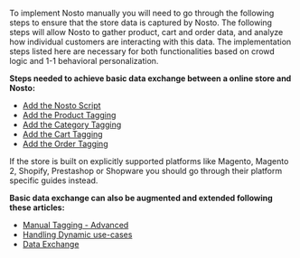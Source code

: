 
To implement Nosto manually you will need to go through the following steps to ensure that the store data is captured by Nosto. The following steps will allow Nosto to gather product, cart and order data, and analyze how individual customers are interacting with this data. The implementation steps listed here are necessary for both functionalities based on crowd logic and 1-1 behavioral personalization.

**Steps needed to achieve basic data exchange between a online store and Nosto:**

  * [Add the Nosto Script](Add-Nosto-script)
  * [Add the Product Tagging](Product-Tagging)
  * [Add the Category Tagging](Category-Tagging)
  * [Add the Cart Tagging](Cart-Tagging)
  * [Add the Order Tagging](Order-Tagging)

If the store is built on explicitly supported platforms like Magento, Magento 2, Shopify, Prestashop or Shopware you should go through their platform specific guides instead.

**Basic data exchange can also be augmented and extended following these articles:**
  
  * [Manual Tagging - Advanced](Manual-implementation-advanced)
  * [Handling Dynamic use-cases](Handling-dynamic-use-cases)
  * [Data Exchange](Data-exchange)